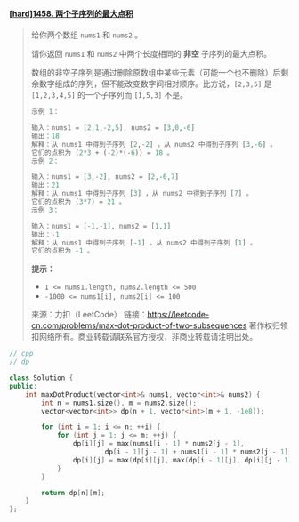 #### [[hard]1458. 两个子序列的最大点积](https://leetcode-cn.com/problems/max-dot-product-of-two-subsequences/)

> 给你两个数组 `nums1` 和 `nums2` 。
>
> 请你返回 `nums1` 和 `nums2` 中两个长度相同的 **非空** 子序列的最大点积。
>
> 数组的非空子序列是通过删除原数组中某些元素（可能一个也不删除）后剩余数字组成的序列，但不能改变数字间相对顺序。比方说，`[2,3,5]` 是 `[1,2,3,4,5]` 的一个子序列而 `[1,5,3]` 不是。
>
> ```python
> 示例 1：
> 
> 输入：nums1 = [2,1,-2,5], nums2 = [3,0,-6]
> 输出：18
> 解释：从 nums1 中得到子序列 [2,-2] ，从 nums2 中得到子序列 [3,-6] 。
> 它们的点积为 (2*3 + (-2)*(-6)) = 18 。
> 示例 2：
> 
> 输入：nums1 = [3,-2], nums2 = [2,-6,7]
> 输出：21
> 解释：从 nums1 中得到子序列 [3] ，从 nums2 中得到子序列 [7] 。
> 它们的点积为 (3*7) = 21 。
> 示例 3：
> 
> 输入：nums1 = [-1,-1], nums2 = [1,1]
> 输出：-1
> 解释：从 nums1 中得到子序列 [-1] ，从 nums2 中得到子序列 [1] 。
> 它们的点积为 -1 。
> ```
>
> **提示：**
>
> - `1 <= nums1.length, nums2.length <= 500`
> - `-1000 <= nums1[i], nums2[i] <= 100`
>
> 来源：力扣（LeetCode）
> 链接：https://leetcode-cn.com/problems/max-dot-product-of-two-subsequences
> 著作权归领扣网络所有。商业转载请联系官方授权，非商业转载请注明出处。



```cpp
// cpp
// dp

class Solution {
public:
    int maxDotProduct(vector<int>& nums1, vector<int>& nums2) {
        int n = nums1.size(), m = nums2.size();
        vector<vector<int>> dp(n + 1, vector<int>(m + 1, -1e8));

        for (int i = 1; i <= n; ++i) {
            for (int j = 1; j <= m; ++j) {
                dp[i][j] = max(nums1[i - 1] * nums2[j - 1],
                        dp[i - 1][j - 1] + nums1[i - 1] * nums2[j - 1]);
                dp[i][j] = max(dp[i][j], max(dp[i - 1][j], dp[i][j - 1]));
            }
        }

        return dp[n][m];
    }
};
```

